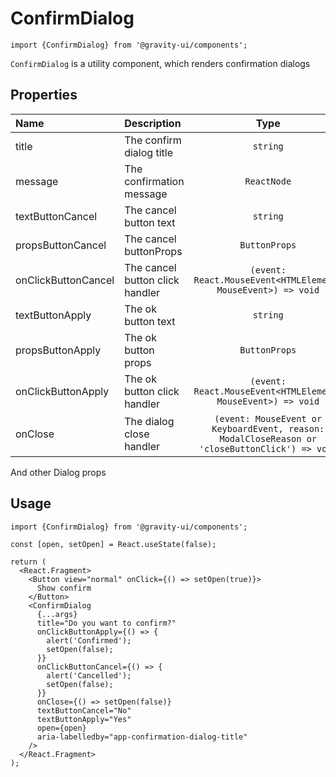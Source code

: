 <!--GITHUB_BLOCK-->

# ConfirmDialog

<!--/GITHUB_BLOCK-->

```tsx
import {ConfirmDialog} from '@gravity-ui/components';
```

`ConfirmDialog` is a utility component, which renders confirmation dialogs

## Properties

| Name                | Description                     |                                              Type                                              | Required |
| :------------------ | :------------------------------ | :--------------------------------------------------------------------------------------------: | :------: |
| title               | The confirm dialog title        |                                            `string`                                            |   Yes    |
| message             | The confirmation message        |                                          `ReactNode`                                           |   Yes    |
| textButtonCancel    | The cancel button text          |                                            `string`                                            |   Yes    |
| propsButtonCancel   | The cancel buttonProps          |                                         `ButtonProps`                                          |          |
| onClickButtonCancel | The cancel button click handler |                  `(event: React.MouseEvent<HTMLElement, MouseEvent>) => void`                  |   Yes    |
| textButtonApply     | The ok button text              |                                            `string`                                            |   Yes    |
| propsButtonApply    | The ok button props             |                                         `ButtonProps`                                          |          |
| onClickButtonApply  | The ok button click handler     |                  `(event: React.MouseEvent<HTMLElement, MouseEvent>) => void`                  |   Yes    |
| onClose             | The dialog close handler        | `(event: MouseEvent or KeyboardEvent, reason: ModalCloseReason or 'closeButtonClick') => void` |   Yes    |

And other Dialog props

## Usage

```tsx
import {ConfirmDialog} from '@gravity-ui/components';

const [open, setOpen] = React.useState(false);

return (
  <React.Fragment>
    <Button view="normal" onClick={() => setOpen(true)}>
      Show confirm
    </Button>
    <ConfirmDialog
      {...args}
      title="Do you want to confirm?"
      onClickButtonApply={() => {
        alert('Confirmed');
        setOpen(false);
      }}
      onClickButtonCancel={() => {
        alert('Cancelled');
        setOpen(false);
      }}
      onClose={() => setOpen(false)}
      textButtonCancel="No"
      textButtonApply="Yes"
      open={open}
      aria-labelledby="app-confirmation-dialog-title"
    />
  </React.Fragment>
);
```
